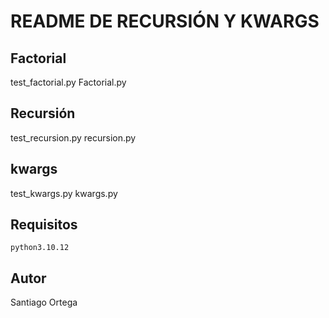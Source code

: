 # README DE RECURSIÓN Y KWARGS

## Factorial
test_factorial.py
Factorial.py
## Recursión
test_recursion.py
recursion.py
## kwargs
test_kwargs.py
kwargs.py
## Requisitos
	python3.10.12
## Autor
Santiago Ortega
